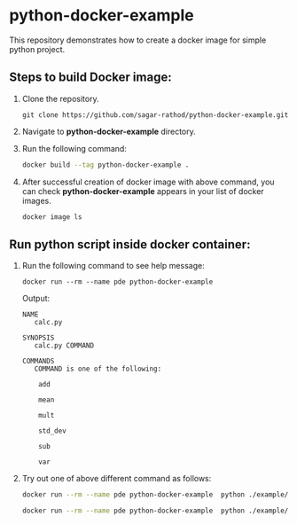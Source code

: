# python-docker-example

This repository demonstrates how to create a docker image for simple python project.


## Steps to build Docker image:

1. Clone the repository.

    ```git
    git clone https://github.com/sagar-rathod/python-docker-example.git
    ```

2. Navigate to <strong>python-docker-example</strong> directory.
3. Run the following command:

    ```bash
    docker build --tag python-docker-example .
   ```
   
4. After successful creation of docker image with above command, you can check <strong>python-docker-example</strong> appears in your list of docker images.

    ```bash
    docker image ls 
   ```

## Run python script inside docker container:

1. Run the following command to see help message:

    ```docker
   docker run --rm --name pde python-docker-example 
   ```
    Output:
    ```docker
   NAME
       calc.py
   
   SYNOPSIS
       calc.py COMMAND
   
   COMMANDS
       COMMAND is one of the following:
   
        add
   
        mean
   
        mult
   
        std_dev
   
        sub
   
        var 
   ```

2. Try out one of above different command as follows:

    ```bash
    docker run --rm --name pde python-docker-example  python ./example/calc.py add 1 2 3 4 5
   ```
   
   ```bash
   docker run --rm --name pde python-docker-example  python ./example/calc.py mult 1 2 3 4 5
   ```
